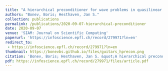 ```yaml
---
title: "A hierarchical preconditioner for wave problems in quasilinear complexity"
authors: "Bonev, Boris; Hesthaven, Jan S."
collection: publications
permalink: /publications/2020-09-07-hierarchical-preconditioner
date: 2020-09-07
venue: 'SIAM: Journal on Scientific Computing'
paperurl: 'https://infoscience.epfl.ch/record/279971?ln=en'
redirect_to:
 - https://infoscience.epfl.ch/record/279971?ln=en
thumbnail: https://bonevbs.github.io/files/guitars_hprecon.png
citation: 'Bonev, Boris; Hesthaven, Jan S. &quot;A hierarchical preconditioner for wave problems in quasilinear complexity.&quot; <i>Under Review</i>.'
pdf: https://infoscience.epfl.ch/record/279971/files/article.pdf
---
```

